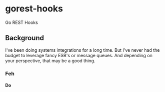 gorest-hooks
============

Go REST Hooks

## Background

I've been doing systems integrations for a long time.  But I've never had the budget to leverage fancy ESB's or message queues.  And depending on your perspective, that may be a good thing.

### Feh

#### Do
